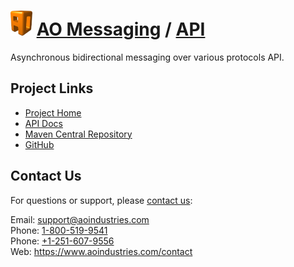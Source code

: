 # [<img src="ao-logo.png" alt="AO Logo" width="35" height="40">](https://www.aoindustries.com/) [AO Messaging](https://www.aoindustries.com/ao-messaging/) / [API](https://www.aoindustries.com/ao-messaging/api/)
Asynchronous bidirectional messaging over various protocols API.

## Project Links
* [Project Home](https://www.aoindustries.com/ao-messaging/api/)
* [API Docs](https://www.aoindustries.com/ao-messaging/api/apidocs/)
* [Maven Central Repository](https://search.maven.org/#search|gav|1|g:%22com.aoindustries%22%20AND%20a:%22ao-messaging-api%22)
* [GitHub](https://github.com/aoindustries/ao-messaging-api)

## Contact Us
For questions or support, please [contact us](https://www.aoindustries.com/contact):

Email: [support@aoindustries.com](mailto:support@aoindustries.com)  
Phone: [1-800-519-9541](tel:1-800-519-9541)  
Phone: [+1-251-607-9556](tel:+1-251-607-9556)  
Web: https://www.aoindustries.com/contact
